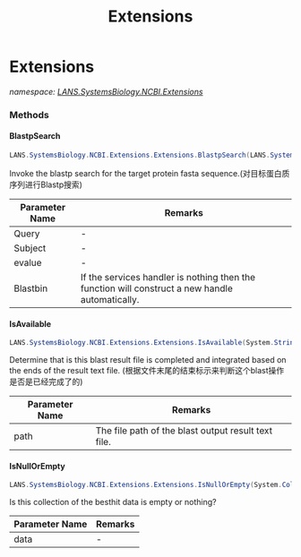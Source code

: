 ﻿---
title: Extensions
---

# Extensions
_namespace: [LANS.SystemsBiology.NCBI.Extensions](N-LANS.SystemsBiology.NCBI.Extensions.html)_



### Methods

#### BlastpSearch
```csharp
LANS.SystemsBiology.NCBI.Extensions.Extensions.BlastpSearch(LANS.SystemsBiology.SequenceModel.FASTA.FastaToken,System.String,System.String,LANS.SystemsBiology.NCBI.Extensions.LocalBLAST.InteropService.InteropService@)
```
Invoke the blastp search for the target protein fasta sequence.(对目标蛋白质序列进行Blastp搜索)

|Parameter Name|Remarks|
|--------------|-------|
|Query|-|
|Subject|-|
|evalue|-|
|Blastbin|If the services handler is nothing then the function will construct a new handle automatically.|


#### IsAvailable
```csharp
LANS.SystemsBiology.NCBI.Extensions.Extensions.IsAvailable(System.String)
```
Determine that is this blast result file is completed and integrated based on the ends of the result text file.
 (根据文件末尾的结束标示来判断这个blast操作是否是已经完成了的)

|Parameter Name|Remarks|
|--------------|-------|
|path|The file path of the blast output result text file.|


#### IsNullOrEmpty
```csharp
LANS.SystemsBiology.NCBI.Extensions.Extensions.IsNullOrEmpty(System.Collections.Generic.IEnumerable{LANS.SystemsBiology.NCBI.Extensions.LocalBLAST.Application.BBH.BestHit})
```
Is this collection of the besthit data is empty or nothing?

|Parameter Name|Remarks|
|--------------|-------|
|data|-|





